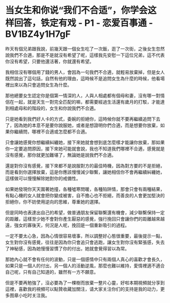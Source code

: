 # 当女生和你说“我们不合适”，你学会这样回答，铁定有戏 - P1 - 恋爱百事通 - BV1BZ4y1H7gF

昨天有個兄弟跟我說，前幾天跟一個女生吃了一次飯，逛了一次街，之後女生忽然說我們不合適，那是不是就沒有希望了呢，這樣我先安慰一下這位兄弟，這不代表你沒有希望，只要他還活著，你就還有希望。

我相信沒有哪個用了錢的男人，會因為一句我們不合適，就輕易放棄掉，但是女人既然說出了這句話，自然有他的理由，這時候不是追問女生為什麼的時候，他看場裡出來以為只會追問女生為什麼。

那他總要女生認定你是個第一情深的人，人與人相處都有個母和妻，沒有哪一對情侶在一起，就是天生一對完全匹配的嘛，都需要經過生活還有歲月的打駁，才能達到相處母和的階段的，女生和你說我們不合適。

只是她看到我們好人卡的方式，委婉的拒絕你，這時候你就不要再繼續追問下去了，因為她的本意不是要你說服她，或者是想證明你們合適，而是想要你放棄，如果你繼續問，哪裡不合適或怎麼都不合適。

只會讓她感覺你想繼續糾纏她，接下來她就會想到底怎麼樣才能讓你放棄，那如果你一定要追問原因，接下來她可能就會說，我也不知道我們哪裡不合適，感覺就是沒有感覺，那你就更加難堪了，無論她是說我們不合適。

還是對你沒有感覺，接下來都不是說服對方的最佳時機，因為對方要的不是拒絕，而是看到你選擇放棄，這是你應該慢慢減少聯繫，讓她相信你不會再繼續糾纏她，這樣做可以慢慢解除她對你的戒備性。

如果她發現你天天圍著她撞，各種噓寒問暖，各種陷阱情，那會只會有兩種結果，有點心機的女人就會把你變成被害，自不擔心也不拒絕，而善良的人會更加堅決的拒絕你，你不妨使用逆向的思維，尊重她的選擇。

但是同時也表達出自己的希望，做普通朋友保留聯繫還有機會，減少聯繫保持一定的距離，這樣至少她不會對你產生厭惡的感覺，強行挽回只會讓你們的距離越來越遠，強女的寡後天，何況是人呢，挽回是一個重新吸引的過程。

一定不要太心急，因為心情很容易壞事，所以調整好心態很重要，最後提示一點，女生對你沒有感覺，往往是因為你只會追只會逃跑，讓女生對你沒有緊張感，失去了神秘感，因為她慢慢習慣了你的付出，她就會覺得習以為常。

那她內心就不會有任何的波動，只是一個感情中只有兩個人真心的喜歡才會長久，如果只是一個人的付出，另一個人的活動逆風，那麼也難以維持，愛情裡適不適合自己呢，只有自己知道的，雖然有一方不願意。

但是不要再勉強了，沒必要為了一棵樹而放棄一整片心靈，好啦本期視頻就分享到這裡，喜歡我的視頻可以點贊收藏加關注，请大家关注你们的支持是我的动力，更多图章小吃时关注我。

